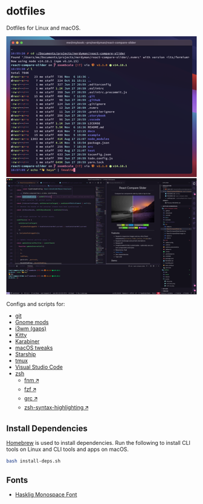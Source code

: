 # dotfiles

Dotfiles for Linux and macOS.

[![Kitty](./scrots/kitty.png)](https://raw.githubusercontent.com/nerdyman/dotfiles/main/scrots/kitty.png)
[![VS Code](./scrots/vs-code.png)](https://raw.githubusercontent.com/nerdyman/dotfiles/main/scrots/vs-code.png)

Configs and scripts for:

- [git](./home/.gitconfig)
- [Gnome mods](./gnome-mods.sh)
- [i3wm (gaps)](./home/.config/i3)
- [Kitty](./home/.config/kitty)
- [Karabiner](./home/.config/karabiner/karabiner.json)
- [macOS tweaks](./home/.bin/macos-tweaks)
- [Starship](./home/.config/starship)
- [tmux](./home/.tmux.conf)
- [Visual Studio Code](./home/.config/Code)
- [zsh](./home/.zshrc)
  - [fnm 🡭](https://github.com/Schniz/fnm)
  - [fzf 🡭](https://github.com/junegunn/fzf)
  - [grc 🡭](https://github.com/garabik/grc)
  - [zsh-syntax-highlighting 🡭](https://github.com/zsh-users/zsh-syntax-highlighting)

## Install Dependencies

[Homebrew](https://brew.sh/) is used to install dependencies. Run the following to install CLI tools
on Linux and CLI tools and apps on macOS.

```sh
bash install-deps.sh
```

## Fonts

- [Hasklig Monospace Font](https://github.com/i-tu/Hasklig)
